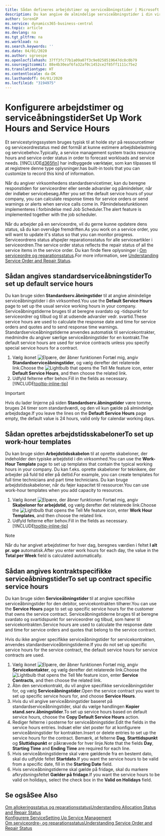 ```yaml
---
title: Sådan defineres arbejdstimer og serviceåbningstider | Microsoft Docs
description: Du kan angive de almindelige serviceåbningstider i din virksomhed. Serviceåbningstiderne bruges til at beregne svardato og -tidspunkt for serviceordrer og tilbud og til at udsende advarsler vedr. svartid.
author: SorenGP
ms.service: dynamics365-business-central
ms.topic: article
ms.devlang: na
ms.tgt_pltfrm: na
ms.workload: na
ms.search.keywords: ''
ms.date: 04/01/2020
ms.author: sgroespe
ms.openlocfilehash: 37ff3fc77b1a09a07f3c9e0258519647dc8c0b79
ms.sourcegitcommit: 88e4b30eaf6fa32af0c1452ce2f85ff1111c75e2
ms.translationtype: HT
ms.contentlocale: da-DK
ms.lasthandoff: 04/01/2020
ms.locfileid: "3194975"
---
```

# <a name="set-up-work-hours-and-service-hours"></a><span data-ttu-id="fc6a7-104">Konfigurere arbejdstimer og serviceåbningstider</span><span class="sxs-lookup"><span data-stu-id="fc6a7-104">Set Up Work Hours and Service Hours</span></span>
<span data-ttu-id="fc6a7-105">Et servicestyringssystem bruges typisk til at holde styr på ressourcetimer og serviceordrestatus med det formål at kunne estimere arbejdsbelastning og servicebehov.</span><span class="sxs-lookup"><span data-stu-id="fc6a7-105">Typically, a service management system tracks resource hours and service order status in order to forecast workloads and service needs.</span></span> [!INCLUDE[d365fin](includes/d365fin_md.md)] <span data-ttu-id="fc6a7-106">har indbyggede værktøjer, som kan tilpasses til at registrere denne type oplysninger.</span><span class="sxs-lookup"><span data-stu-id="fc6a7-106">has built-in tools that you can customize to record this kind of information.</span></span>  
  
<span data-ttu-id="fc6a7-107">Når du angiver virksomhedens standardservicetimer, kan du beregne responstiden for serviceordrer eller sende advarsler og påmindelser, når der indløber servicebesøg.</span><span class="sxs-lookup"><span data-stu-id="fc6a7-107">After you set the default service hours of your company, you can calculate response times for service orders or send warnings or alerts when service calls come in.</span></span> <span data-ttu-id="fc6a7-108">Påmindelsesfunktionen implementeres i forbindelse med Job Scheduler.</span><span class="sxs-lookup"><span data-stu-id="fc6a7-108">The alert feature is implemented together with the job scheduler.</span></span>   
  
<span data-ttu-id="fc6a7-109">Når du arbejder på en serviceordre, vil du gerne kunne opdatere dens status, så du kan overvåge fremdriften.</span><span class="sxs-lookup"><span data-stu-id="fc6a7-109">As you work on a service order, you will want to update it's status so that you can monitor progress.</span></span> <span data-ttu-id="fc6a7-110">Serviceordrens status afspejler reparationsstatus for alle serviceartikler i serviceordren.</span><span class="sxs-lookup"><span data-stu-id="fc6a7-110">The service order status reflects the repair status of all the service items in the service order.</span></span> <span data-ttu-id="fc6a7-111">Du kan finde flere oplysninger i [Om serviceordre og reparationsstatus](service-order-repair-status.md).</span><span class="sxs-lookup"><span data-stu-id="fc6a7-111">For more information, see [Understanding Service Order and Repair Status](service-order-repair-status.md).</span></span> 

## <a name="to-set-up-default-service-hours"></a><span data-ttu-id="fc6a7-112">Sådan angives standardserviceåbningstider</span><span class="sxs-lookup"><span data-stu-id="fc6a7-112">To set up default service hours</span></span>  
<span data-ttu-id="fc6a7-113">Du kan bruge siden **Standardserv.åbningstider** til at angive almindelige serviceåbningstider i din virksomhed.</span><span class="sxs-lookup"><span data-stu-id="fc6a7-113">You use the **Default Service Hours** page to set up the usual service working hours in your company.</span></span> <span data-ttu-id="fc6a7-114">Serviceåbningstiderne bruges til at beregne svardato og -tidspunkt for serviceordrer og tilbud og til at udsende advarsler vedr. svartid.</span><span class="sxs-lookup"><span data-stu-id="fc6a7-114">These service hours are used to calculate the response date and time for service orders and quotes and to send response time warnings.</span></span> <span data-ttu-id="fc6a7-115">Standardserviceåbningstiderne anvendes automatisk til servicekontrakter, medmindre du angiver særlige serviceåbningstider for en kontrakt.</span><span class="sxs-lookup"><span data-stu-id="fc6a7-115">The default service hours are used for service contracts unless you specify special service hours for a contract.</span></span>  
  
1. <span data-ttu-id="fc6a7-116">Vælg ikonet ![Elpære, der åbner funktionen Fortæl mig](media/ui-search/search_small.png "Fortæl mig, hvad du vil foretage dig"), angiv **Standardserviceåbningstider**, og vælg derefter det relaterede link.</span><span class="sxs-lookup"><span data-stu-id="fc6a7-116">Choose the ![Lightbulb that opens the Tell Me feature](media/ui-search/search_small.png "Tell me what you want to do") icon, enter **Default Service Hours**, and then choose the related link.</span></span>  
2. <span data-ttu-id="fc6a7-117">Udfyld felterne efter behov.</span><span class="sxs-lookup"><span data-stu-id="fc6a7-117">Fill in the fields as necessary.</span></span> [!INCLUDE[tooltip-inline-tip](includes/tooltip-inline-tip_md.md)]  
  
> [!IMPORTANT]  
>  <span data-ttu-id="fc6a7-118">Hvis du lader linjerne på siden **Standardserv.åbningstider** være tomme, bruges 24 timer som standardværdi, og den vil kun gælde på almindelige arbejdsdage.</span><span class="sxs-lookup"><span data-stu-id="fc6a7-118">If you leave the lines on the **Default Service Hours** page empty, the default value is 24 hours, valid only for calendar working days.</span></span>  
  
## <a name="to-set-up-work-hour-templates"></a><span data-ttu-id="fc6a7-119">Sådan oprettes arbejdstidsskabeloner</span><span class="sxs-lookup"><span data-stu-id="fc6a7-119">To set up work-hour templates</span></span>
<span data-ttu-id="fc6a7-120">Du kan bruge siden **Arbejdstidsskabelon** til at oprette skabeloner, der indeholder den typiske arbejdstid i din virksomhed.</span><span class="sxs-lookup"><span data-stu-id="fc6a7-120">You can use the **Work-Hour Template** page to set up templates that contain the typical working hours in your company.</span></span> <span data-ttu-id="fc6a7-121">Du kan f.eks. oprette skabeloner for teknikere, der arbejder på fuld tid eller på deltid.</span><span class="sxs-lookup"><span data-stu-id="fc6a7-121">For example, you can create templates for full time technicians and part time technicians.</span></span> <span data-ttu-id="fc6a7-122">Du kan bruge arbejdstidsskabeloner, når du føjer kapacitet til ressourcer.</span><span class="sxs-lookup"><span data-stu-id="fc6a7-122">You can use work-hour templates when you add capacity to resources.</span></span>  
  
1. <span data-ttu-id="fc6a7-123">Vælg ikonet ![Elpære, der åbner funktionen Fortæl mig](media/ui-search/search_small.png "Fortæl mig, hvad du vil foretage dig"), angiv **Skabeloner for arbejdstid**, og vælg derefter det relaterede link.</span><span class="sxs-lookup"><span data-stu-id="fc6a7-123">Choose the ![Lightbulb that opens the Tell Me feature](media/ui-search/search_small.png "Tell me what you want to do") icon, enter **Work Hour Templates**, and then choose the related link.</span></span>  
2. <span data-ttu-id="fc6a7-124">Udfyld felterne efter behov.</span><span class="sxs-lookup"><span data-stu-id="fc6a7-124">Fill in the fields as necessary.</span></span> [!INCLUDE[tooltip-inline-tip](includes/tooltip-inline-tip_md.md)]  
  
> [!Note]
> <span data-ttu-id="fc6a7-125">Når du har angivet arbejdstimer for hver dag, beregnes værdien i feltet **I alt pr. uge** automatisk.</span><span class="sxs-lookup"><span data-stu-id="fc6a7-125">After you enter work hours for each day, the value in the **Total per Week** field is calculated automatically.</span></span>  

## <a name="to-set-up-contract-specific-service-hours"></a><span data-ttu-id="fc6a7-126">Sådan angives kontraktspecifikke serviceåbningstider</span><span class="sxs-lookup"><span data-stu-id="fc6a7-126">To set up contract specific service hours</span></span>  
<span data-ttu-id="fc6a7-127">Du kan bruge siden **Serviceåbningstider** til at angive specifikke serviceåbningstider for den debitor, servicekontrakten tilhører.</span><span class="sxs-lookup"><span data-stu-id="fc6a7-127">You can use the **Service Hours** page to set up specific service hours for the customer that owns the service contract.</span></span> <span data-ttu-id="fc6a7-128">Serviceåbningstiderne bruges til at beregne svardato og svartidspunkt for serviceordrer og tilbud, som hører til servicekontrakten.</span><span class="sxs-lookup"><span data-stu-id="fc6a7-128">Service hours are used to calculate the response date and time for service orders and quotes that belong to the service contract.</span></span>  
  
<span data-ttu-id="fc6a7-129">Hvis du ikke angiver specifikke serviceåbningstider for servicekontrakten, anvendes standardserviceåbningstiderne.</span><span class="sxs-lookup"><span data-stu-id="fc6a7-129">If you do not set up specific service hours for the service contract, the default service hours for service contracts are used.</span></span>  
  
1. <span data-ttu-id="fc6a7-130">Vælg ikonet ![Elpære, der åbner funktionen Fortæl mig](media/ui-search/search_small.png "Fortæl mig, hvad du vil foretage dig"), angiv **Servicekontakter**, og vælg derefter det relaterede link.</span><span class="sxs-lookup"><span data-stu-id="fc6a7-130">Choose the ![Lightbulb that opens the Tell Me feature](media/ui-search/search_small.png "Tell me what you want to do") icon, enter **Service Contracts**, and then choose the related link.</span></span>  
2. <span data-ttu-id="fc6a7-131">Åbn den servicekontrakt, du vil angive specifikke serviceåbningstider for, og vælg **Serviceåbningstider**.</span><span class="sxs-lookup"><span data-stu-id="fc6a7-131">Open the service contract you want to set up specific service hours for, and choose **Service Hours**.</span></span>  
4. <span data-ttu-id="fc6a7-132">Hvis du vil angive serviceåbningstider baseret på standardserviceåbningstider, skal du vælge handlingen **Kopier stand.serv.åbningstider**.</span><span class="sxs-lookup"><span data-stu-id="fc6a7-132">To set up service hours based on default service hours, choose the **Copy Default Service Hours** action.</span></span>  
5. <span data-ttu-id="fc6a7-133">Rediger felterne i posterne for serviceåbningstider.</span><span class="sxs-lookup"><span data-stu-id="fc6a7-133">Edit the fields in the service hours entries.</span></span> <span data-ttu-id="fc6a7-134">Indsæt eller slet poster for at konfigurere serviceåbningstider for kontrakten.</span><span class="sxs-lookup"><span data-stu-id="fc6a7-134">Insert or delete entries to set up the service hours for the contract.</span></span> <span data-ttu-id="fc6a7-135">Bemærk, at felterne **Dag**, **Starttidspunkt** og **Sluttidspunkt** er påkrævede for hver linje.</span><span class="sxs-lookup"><span data-stu-id="fc6a7-135">Note that the fields **Day**, **Starting Time** and **Ending Time** are required for each line.</span></span>  
6. <span data-ttu-id="fc6a7-136">Hvis serviceåbningstiderne skal være gældende fra en bestemt dato, skal du udfylde feltet **Startdato**.</span><span class="sxs-lookup"><span data-stu-id="fc6a7-136">If you want the service hours to be valid from a specific date, fill in the **Starting Date** field.</span></span>  
7. <span data-ttu-id="fc6a7-137">Hvis serviceåbningstiderne skal gælde på fridage, skal du markere afkrydsningsfeltet **Gælder på fridage**.</span><span class="sxs-lookup"><span data-stu-id="fc6a7-137">If you want the service hours to be valid on holidays, select the check box in the **Valid on Holidays** field.</span></span>  

## <a name="see-also"></a><span data-ttu-id="fc6a7-138">Se også</span><span class="sxs-lookup"><span data-stu-id="fc6a7-138">See Also</span></span>  
[<span data-ttu-id="fc6a7-139">Om allokeringsstatus og reparationsstatus</span><span class="sxs-lookup"><span data-stu-id="fc6a7-139">Understanding Allocation Status and Repair Status</span></span>](service-allocation-status-and-repair-status.md)  
[<span data-ttu-id="fc6a7-140">Konfigurere Service</span><span class="sxs-lookup"><span data-stu-id="fc6a7-140">Setting Up Service Management</span></span>](service-setup-service.md)  
[<span data-ttu-id="fc6a7-141">Om serviceordre- og reparationsstatus</span><span class="sxs-lookup"><span data-stu-id="fc6a7-141">Understanding Service Order and Repair Status</span></span>](service-order-repair-status.md)  
